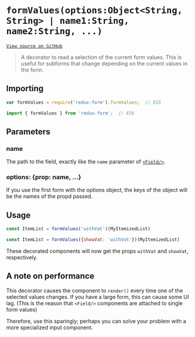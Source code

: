 # `formValues(options:Object<String, String> | name1:String, name2:String, ...)`

[`View source on GitHub`](https://github.com/erikras/redux-form/blob/master/src/formValues.js)

> A decorator to read a selection of the current form values. This is useful for subforms that change depending on the current values in the form.

## Importing

```javascript
var formValues = require('redux-form').formValues;  // ES5
```
```javascript
import { formValues } from 'redux-form';  // ES6
```

## Parameters

### name

The path to the field, exactly like the `name` parameter of [`<Field/>`](https://redux-form.com/6.8.0/docs/api/Field.md/).

### options: {prop: name, ...}

If you use the first form with the options object, the keys of the object will be the names of the propd passed.

## Usage

```javascript
const ItemList = formValues('withVat')(MyItemizedList)
```
```javascript
const ItemList = formValues({showVat: 'withVat'})(MyItemizedList)
```

These decorated components will now get the props `withVat` and `showVat`, respectively.

## A note on performance

This decorator causes the component to `render()` every time one of the selected values changes. If you have a large form, this can cause some UI lag. (This is the reason that `<Field/>` components are attached to single form values)

Therefore, use this sparingly; perhaps you can solve your problem with a more specialized input component.
